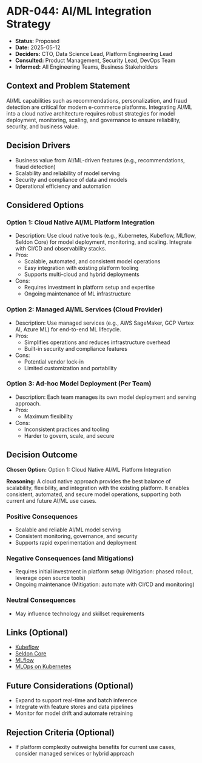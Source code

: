 # ADR-044: AI/ML Integration Strategy

- **Status:** Proposed
- **Date:** 2025-05-12
- **Deciders:** CTO, Data Science Lead, Platform Engineering Lead
- **Consulted:** Product Management, Security Lead, DevOps Team
- **Informed:** All Engineering Teams, Business Stakeholders

## Context and Problem Statement

AI/ML capabilities such as recommendations, personalization, and fraud detection are critical for modern e-commerce platforms. Integrating AI/ML into a cloud native architecture requires robust strategies for model deployment, monitoring, scaling, and governance to ensure reliability, security, and business value.

## Decision Drivers

- Business value from AI/ML-driven features (e.g., recommendations, fraud detection)
- Scalability and reliability of model serving
- Security and compliance of data and models
- Operational efficiency and automation

## Considered Options

### Option 1: Cloud Native AI/ML Platform Integration

- Description: Use cloud native tools (e.g., Kubernetes, Kubeflow, MLflow, Seldon Core) for model deployment, monitoring, and scaling. Integrate with CI/CD and observability stacks.
- Pros:
  - Scalable, automated, and consistent model operations
  - Easy integration with existing platform tooling
  - Supports multi-cloud and hybrid deployments
- Cons:
  - Requires investment in platform setup and expertise
  - Ongoing maintenance of ML infrastructure

### Option 2: Managed AI/ML Services (Cloud Provider)

- Description: Use managed services (e.g., AWS SageMaker, GCP Vertex AI, Azure ML) for end-to-end ML lifecycle.
- Pros:
  - Simplifies operations and reduces infrastructure overhead
  - Built-in security and compliance features
- Cons:
  - Potential vendor lock-in
  - Limited customization and portability

### Option 3: Ad-hoc Model Deployment (Per Team)

- Description: Each team manages its own model deployment and serving approach.
- Pros:
  - Maximum flexibility
- Cons:
  - Inconsistent practices and tooling
  - Harder to govern, scale, and secure

## Decision Outcome

**Chosen Option:** Option 1: Cloud Native AI/ML Platform Integration

**Reasoning:**
A cloud native approach provides the best balance of scalability, flexibility, and integration with the existing platform. It enables consistent, automated, and secure model operations, supporting both current and future AI/ML use cases.

### Positive Consequences

- Scalable and reliable AI/ML model serving
- Consistent monitoring, governance, and security
- Supports rapid experimentation and deployment

### Negative Consequences (and Mitigations)

- Requires initial investment in platform setup (Mitigation: phased rollout, leverage open source tools)
- Ongoing maintenance (Mitigation: automate with CI/CD and monitoring)

### Neutral Consequences

- May influence technology and skillset requirements

## Links (Optional)

- [Kubeflow](https://www.kubeflow.org/)
- [Seldon Core](https://www.seldon.io/)
- [MLflow](https://mlflow.org/)
- [MLOps on Kubernetes](https://cloud.google.com/architecture/mlops-continuous-delivery-and-automation-pipelines-in-machine-learning)

## Future Considerations (Optional)

- Expand to support real-time and batch inference
- Integrate with feature stores and data pipelines
- Monitor for model drift and automate retraining

## Rejection Criteria (Optional)

- If platform complexity outweighs benefits for current use cases, consider managed services or hybrid approach
